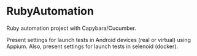 # RubyAutomation
Ruby automation project with Capybara/Cucumber.

Present settings for launch tests in Android devices (real or virtual) using Appium. 
Also, present settings for launch tests in selenoid (docker).
